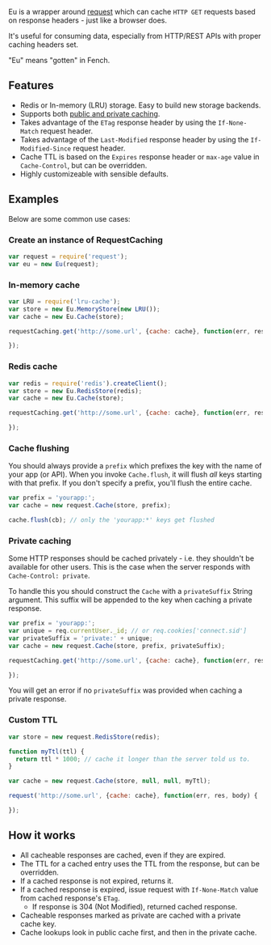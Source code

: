 Eu is a wrapper around [request](https://github.com/mikeal/request) which can cache
`HTTP GET` requests based on response headers - just like a browser does.

It's useful for consuming data, especially from HTTP/REST APIs with proper caching
headers set.

"Eu" means "gotten" in Fench.

## Features

* Redis or In-memory (LRU) storage. Easy to build new storage backends.
* Supports both [public and private caching](http://www.w3.org/Protocols/rfc2616/rfc2616-sec14.html#sec14.9.1).
* Takes advantage of the `ETag` response header by using the `If-None-Match` request header.
* Takes advantage of the `Last-Modified` response header by using the `If-Modified-Since` request header.
* Cache TTL is based on the `Expires` response header or `max-age` value in `Cache-Control`, but can be overridden.
* Highly customizeable with sensible defaults.

## Examples

Below are some common use cases:

### Create an instance of RequestCaching

```javascript
var request = require('request');
var eu = new Eu(request);
```

### In-memory cache

```javascript
var LRU = require('lru-cache');
var store = new Eu.MemoryStore(new LRU());
var cache = new Eu.Cache(store);

requestCaching.get('http://some.url', {cache: cache}, function(err, res, body) {

});
```

### Redis cache

```javascript
var redis = require('redis').createClient();
var store = new Eu.RedisStore(redis);
var cache = new Eu.Cache(store);

requestCaching.get('http://some.url', {cache: cache}, function(err, res, body) {

});
```

### Cache flushing

You should always provide a `prefix` which prefixes the key with the name of
your app (or API). When you invoke `Cache.flush`, it will flush *all* keys
starting with that prefix. If you don't specify a prefix, you'll flush the entire cache.

```javascript
var prefix = 'yourapp:';
var cache = new request.Cache(store, prefix);

cache.flush(cb); // only the 'yourapp:*' keys get flushed
```

### Private caching

Some HTTP responses should be cached privately - i.e. they shouldn't be available for other users.
This is the case when the server responds with `Cache-Control: private`.

To handle this you should construct the `Cache` with a `privateSuffix` String argument.
This suffix will be appended to the key when caching a private response.

```javascript
var prefix = 'yourapp:';
var unique = req.currentUser._id; // or req.cookies['connect.sid']
var privateSuffix = 'private:' + unique;
var cache = new request.Cache(store, prefix, privateSuffix);

requestCaching.get('http://some.url', {cache: cache}, function(err, res, body) {

});
```

You will get an error if no `privateSuffix` was provided when caching a private response.

### Custom TTL

```javascript
var store = new request.RedisStore(redis);

function myTtl(ttl) {
  return ttl * 1000; // cache it longer than the server told us to.
}

var cache = new request.Cache(store, null, null, myTtl);

request('http://some.url', {cache: cache}, function(err, res, body) {

});
```

## How it works

* All cacheable responses are cached, even if they are expired.
* The TTL for a cached entry uses the TTL from the response, but can be overridden.
* If a cached response is not expired, returns it.
* If a cached response is expired, issue request with `If-None-Match` value from cached response's `ETag`.
  * If response is 304 (Not Modified), returned cached response.
* Cacheable responses marked as private are cached with a private cache key.
* Cache lookups look in public cache first, and then in the private cache.
